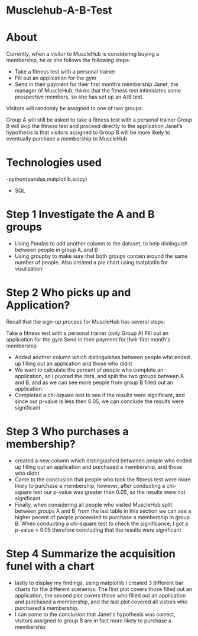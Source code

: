 # Musclehub-A-B-Test


# About
Currently, when a visitor to MuscleHub is considering buying a membership, he or she follows the following steps:

- Take a fitness test with a personal trainer
- Fill out an application for the gym
- Send in their payment for their first month’s membership
Janet, the manager of MuscleHub, thinks that the fitness test intimidates some prospective members, so she has set up an A/B test.

Visitors will randomly be assigned to one of two groups:

Group A will still be asked to take a fitness test with a personal trainer
Group B will skip the fitness test and proceed directly to the application
Janet’s hypothesis is that visitors assigned to Group B will be more likely to eventually purchase a membership to MuscleHub

# Technologies used
-python(pandas,matplotlib,scipy)

- SQL

# Step 1 Investigate the A and B groups
- Using Pandas to add another column to the dataset, to help distinguish between people in group A, and B
- Using groupby to make sure that both groups contain around the same number of people. Also created a pie chart using matplotlib for visulization

# Step 2 Who picks up and Application?
Recall that the sign-up process for MuscleHub has several steps:

Take a fitness test with a personal trainer (only Group A)
Fill out an application for the gym
Send in their payment for their first month's membership

- Added another column which distinguishes between people who ended up filling out an application and those who didnt
- We want to calculate the percent of people who complete an application, so I pivoted the data, and split the two groups between A and B, and as we can see more people
from group B filled out an application.
- Completed a chi-square test to see if the results were significant, and since our p-value is less then 0.05, we can conclude the results were significant

# Step 3 Who purchases a membership?
- created a new column which distinguished betweeen people who ended up filling out an application and purchased a membership, and those who didnt
- Came to the conclusion that people who took the fitness test were more likely to purchase a membership, however, after conducting a chi-square test our p-value was
greater then 0.05, so the results were not significant
- Finally, when considering all people who visited MuscleHub split between groups A and B, from the last table in this section we can see a higher pecent of people proceeded
to purchase a membership in group B. When conducting a chi-square test to check the significance, I got a p-value < 0.05 therefore concluding that the results were significant

# Step 4 Summarize the acquisition funel with a chart
- lastly to display my findings, using matplotlib I created 3 different bar charts for the different scenerios. The first plot covers those filled out an application,
the second plot covers those who filled out an application and purchased a membership, and the last plot covered all vistors who purchased a membership. 
- I can come to the conclusion that Janet's hypothesis was correct, visitors assigned to group B are in fact more likely to purchase a membership



